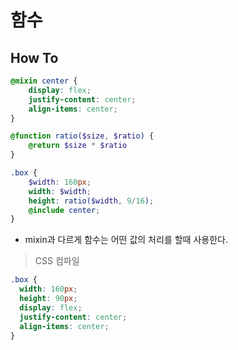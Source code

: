 # 함수

## How To
```scss
@mixin center {
    display: flex;
    justify-content: center;
    align-items: center;
}

@function ratio($size, $ratio) {
    @return $size * $ratio
}

.box {
    $width: 160px;
    width: $width;
    height: ratio($width, 9/16);
    @include center;
}
```

- mixin과 다르게 함수는 어떤 값의 처리를 할때 사용한다.

> CSS 컴파일

```css
.box {
  width: 160px;
  height: 90px;
  display: flex;
  justify-content: center;
  align-items: center;
}
```
